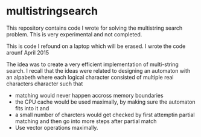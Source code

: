 # multistringsearch
This repository contains code I wrote for solving the multistring search problem. This is very experimental and not completed.

This is code I refound on a laptop which will be erased. I wrote the code arounf April 2015

The idea was to create a very efficient implementation of multi-string search.
I recall that the ideas were related to designing an automaton with an alpabeth where each logical character consisted of multiple real characters character such that
* matching would never happen accross memory boundaries
* the CPU cache would be used maximally, by making sure the automaton fits into it and
* a small number of charcters would get checked by first attemptin partial matching and then go into more steps after partial match
* Use vector operations maximally.

